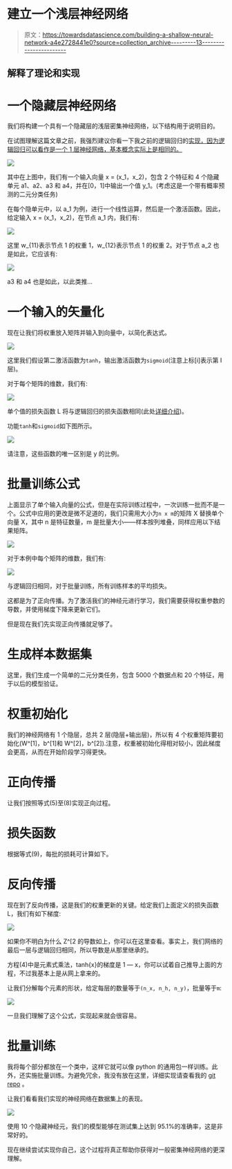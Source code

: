 # 建立一个浅层神经网络

> 原文：<https://towardsdatascience.com/building-a-shallow-neural-network-a4e2728441e0?source=collection_archive---------13----------------------->

## 解释了理论和实现

# 一个隐藏层神经网络

我们将构建一个具有一个隐藏层的浅层密集神经网络，以下结构用于说明目的。

在试图理解这篇文章之前，我强烈建议你看一下我之前的逻辑回归的[实现，因为逻辑回归可以看作是一个 1 层神经网络，基本概念实际上是相同的。](https://meatba11.medium.com/logistic-regression-step-by-step-implementation-f032a89936ca)

![](img/9c80fb90d4d345e11e59f2c660518e3e.png)

其中在上图中，我们有一个输入向量 x = (x_1，x_2)，包含 2 个特征和 4 个隐藏单元 a1、a2、a3 和 a4，并在[0，1]中输出一个值 y_1。(考虑这是一个带有概率预测的二元分类任务)

在每个隐单元中，以 a_1 为例，进行一个线性运算，然后是一个激活函数。因此，给定输入 x = (x_1，x_2)，在节点 a_1 内，我们有:

![](img/81f24f05618b3216168720993d854258.png)

这里 w_{11}表示节点 1 的权重 1，w_{12}表示节点 1 的权重 2。对于节点 a_2 也是如此，它应该有:

![](img/f32b3b3b4d2b8c0b7e46fbad73c1f8de.png)

a3 和 a4 也是如此，以此类推…

# 一个输入的矢量化

现在让我们将权重放入矩阵并输入到向量中，以简化表达式。

![](img/d3c245d22500af891c77fefc9c844ae7.png)

这里我们假设第二激活函数为`tanh`，输出激活函数为`sigmoid`(注意上标[i]表示第 I 层)。

对于每个矩阵的维数，我们有:

![](img/6d9ab8fcb01bec490cae1e46be9e2255.png)

单个值的损失函数 L 将与逻辑回归的损失函数相同(此处[详细介绍](https://meatba11.medium.com/logistic-regression-step-by-step-implementation-f032a89936ca))。

功能`tanh`和`sigmoid`如下图所示。

![](img/20369f18f11165ce228073bcfe1c3252.png)

请注意，这些函数的唯一区别是 y 的比例。

# 批量训练公式

上面显示了单个输入向量的公式，但是在实际训练过程中，一次训练一批而不是一个。公式中应用的更改是微不足道的，我们只需用大小为`n x m`的矩阵 X 替换单个向量 X，其中 n 是特征数量，m 是批量大小——样本按列堆叠，同样应用以下结果矩阵。

![](img/9be6956c0a0a5252c412653a0d93da80.png)

对于本例中每个矩阵的维数，我们有:

![](img/7ca69f27f95a68ae70b281f240ec835e.png)

与逻辑回归相同，对于批量训练，所有训练样本的平均损失。

这都是为了正向传播。为了激活我们的神经元进行学习，我们需要获得权重参数的导数，并使用梯度下降来更新它们。

但是现在我们先实现正向传播就足够了。

# 生成样本数据集

这里，我们生成一个简单的二元分类任务，包含 5000 个数据点和 20 个特征，用于以后的模型验证。

# 权重初始化

我们的神经网络有 1 个隐层，总共 2 层(隐层+输出层)，所以有 4 个权重矩阵要初始化(W^[1]，b^[1]和 W^[2]，b^[2]).注意，权重被初始化得相对较小，因此梯度会更高，从而在开始阶段学习得更快。

# 正向传播

让我们按照等式(5)至(8)实现正向过程。

# 损失函数

根据等式(9)，每批的损耗可计算如下。

# 反向传播

现在到了反向传播，这是我们的权重更新的关键。给定我们上面定义的损失函数 L，我们有如下梯度:

![](img/7006c154968ee42d3c898bb94342bf71.png)

如果你不明白为什么 Z^[2 的导数如上，你可以在这里查看。事实上，我们网络的最后一层与逻辑回归相同，所以导数是从那里继承的。

方程(4)中是元素式乘法，tanh{x}的梯度是 1 — x，你可以试着自己推导上面的方程，不过我基本上是从网上拿来的。

让我们分解每个元素的形状，给定每层的数量等于`(n_x, n_h, n_y)`，批量等于`m`:

![](img/8891b75123cf8fb1aec0a785c2c671e1.png)

一旦我们理解了这个公式，实现起来就会很容易。

# 批量训练

我将每个部分都放在一个类中，这样它就可以像 python 的通用包一样训练。此外，还实施批量训练。为避免冗余，我没有放在这里，详细实现请查看我的 [git repo](https://github.com/MJeremy2017/deep-learning/tree/main/shallow-neural-network) 。

让我们看看我们实现的神经网络在数据集上的表现。

![](img/a1eea5d57546f0d6f319dc8bbf8fed59.png)

使用 10 个隐藏神经元，我们的模型能够在测试集上达到 95.1%的准确率，这是非常好的。

现在继续尝试实现你自己，这个过程将真正帮助你获得对一般密集神经网络的更深理解。